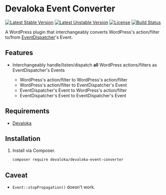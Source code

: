 # Devaloka Event Converter
 
[![Latest Stable Version][stable-image]][stable-url]
[![Latest Unstable Version][unstable-image]][unstable-url]
[![License][license-image]][license-url]
[![Build Status][travis-image]][travis-url]

A WordPress plugin that interchangeably converts WordPress's action/filter
to/from [EventDispatcher](https://github.com/devaloka/devaloka)'s Event.

## Features

*   Interchangeably handle/listen/dispatch **all** WordPress actions/filters
    as EventDispatcher's Events

    *   WordPress's action/filter to WordPress's action/filter
    *   WordPress's action/filter to EventDispatcher's Event
    *   EventDispatcher's Event to WordPress's action/filter
    *   EventDispatcher's Event to EventDispatcher's Event

## Requirements

*   [Devaloka](https://github.com/devaloka/devaloka)

## Installation

1.  Install via Composer.

    ```sh
    composer require devaloka/devaloka-event-converter
    ```

## Caveat

*   `Event::stopPropagation()` doesn't work.

[stable-image]: https://poser.pugx.org/devaloka/devaloka-event-converter/v/stable
[stable-url]: https://packagist.org/packages/devaloka/devaloka-event-converter

[unstable-image]: https://poser.pugx.org/devaloka/devaloka-event-converter/v/unstable
[unstable-url]: https://packagist.org/packages/devaloka/devaloka-event-converter

[license-image]: https://poser.pugx.org/devaloka/devaloka-event-converter/license
[license-url]: https://packagist.org/packages/devaloka/devaloka-event-converter

[travis-image]: https://travis-ci.org/devaloka/devaloka-event-converter.svg?branch=master
[travis-url]: https://travis-ci.org/devaloka/devaloka-event-converter
